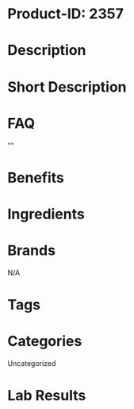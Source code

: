 # Product-ID: 2357

# Description



# Short Description



# FAQ
""

# Benefits



# Ingredients



# Brands

N/A

# Tags



# Categories

Uncategorized

# Lab Results
